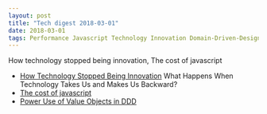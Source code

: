 ```yaml
---
layout: post
title: "Tech digest 2018-03-01"
date: 2018-03-01
tags: Performance Javascript Technology Innovation Domain-Driven-Design Value-Object Digest
---
```


How technology stopped being innovation, The cost of javascript

* [How Technology Stopped Being Innovation](https://eand.co/what-happens-when-technology-makes-us-go-backwards-e2bea571bd48) What Happens When Technology Takes Us and Makes Us Backward?
* [The cost of javascript](https://medium.com/dev-channel/the-cost-of-javascript-84009f51e99e)
* [Power Use of Value Objects in DDD](https://www.infoq.com/presentations/Value-Objects-Dan-Bergh-Johnsson)
